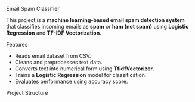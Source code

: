  Email Spam Classifier

This project is a **machine learning-based email spam detection system** that classifies incoming emails as **spam** or **ham (not spam)** using **Logistic Regression** and **TF-IDF Vectorization**.

 Features
- Reads email dataset from CSV.
- Cleans and preprocesses text data.
- Converts text into numerical form using **TfidfVectorizer**.
- Trains a **Logistic Regression** model for classification.
- Evaluates performance using accuracy score.

 Project Structure
